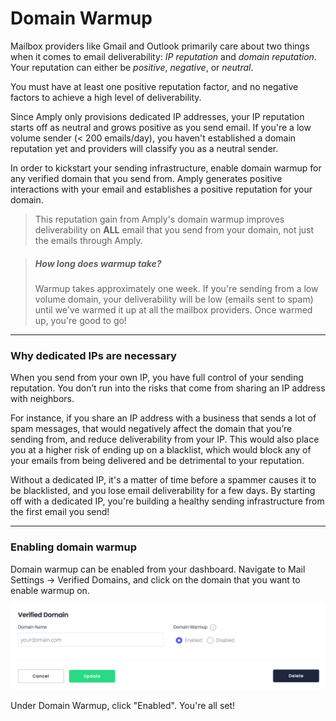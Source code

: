 # Domain Warmup

Mailbox providers like Gmail and Outlook primarily care about two things when it comes to email deliverability: _IP reputation_ and _domain reputation_. Your reputation can either be _positive_, _negative_, or _neutral_.

You must have at least one positive reputation factor, and no negative factors to achieve a high level of deliverability.

Since Amply only provisions dedicated IP addresses, your IP reputation starts off as neutral and grows positive as you send email. If you're a low volume sender (< 200 emails/day), you haven't established a domain reputation yet and providers will classify you as a neutral sender.

In order to kickstart your sending infrastructure, enable domain warmup for any verified domain that you send from. Amply generates positive interactions with your email and establishes a positive reputation for your domain.

<!-- theme: success -->
> This reputation gain from Amply's domain warmup improves deliverability on **ALL** email that you send from your domain, not just the emails through Amply.

<!-- theme: info -->
> ##### How long does warmup take?
>
>Warmup takes approximately one week. If you're sending from a low volume domain, your deliverability will be low (emails sent to spam) until we've warmed it up at all the mailbox providers. Once warmed up, you're good to go!

****

### Why dedicated IPs are necessary

When you send from your own IP, you have full control of your sending reputation. You don’t run into the risks that come from sharing an IP address with neighbors.

For instance, if you share an IP address with a business that sends a lot of spam messages, that would negatively affect the domain that you’re sending from, and reduce deliverability from your IP. This would also place you at a higher risk of ending up on a blacklist, which would block any of your emails from being delivered and be detrimental to your reputation. 

Without a dedicated IP, it's a matter of time before a spammer causes it to be blacklisted, and you lose email deliverability for a few days. By starting off with a dedicated IP, you're building a healthy sending infrastructure from the first email you send!

****

### Enabling domain warmup

Domain warmup can be enabled from your dashboard. Navigate to Mail Settings -> Verified Domains, and click on the domain that you want to enable warmup on.

![Verified Email Address](../../assets/images/domain_warmup.png)

Under Domain Warmup, click "Enabled". You're all set!